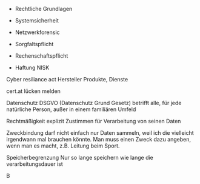 

- Rechtliche Grundlagen
- Systemsicherheit
- Netzwerkforensic


- Sorgfaltspflicht
- Rechenschaftspflicht
- Haftung
NISK

Cyber resiliance act
Hersteller Produkte, Dienste

cert.at lücken melden

Datenschutz
DSGVO (Datenschutz Grund Gesetz)
	betrifft alle, für jede natürliche Person, außer in einem familiären Umfeld

Rechtmäßigkeit
	explizit Zustimmen für Verarbeitung von seinen Daten

Zweckbindung
	darf nicht einfach nur Daten sammeln, weil ich die vielleicht irgendwann mal brauchen könnte. Man muss einen Zweck dazu angeben, wenn man es macht, z.B. Leitung beim Sport.

Speicherbegrenzung
	Nur so lange speichern wie lange die verarbeitungsdauer ist

B
